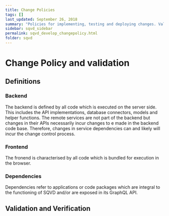 ```yaml
---
title: Change Policies
tags: []
last_updated: September 26, 2018
summary: "Policies for implementing, testing and deploying changes. Validation and verification guidelines."
sidebar: sqvd_sidebar
permalink: sqvd_develop_changepolicy.html
folder: sqvd
---
```


# Change Policy and validation

## Definitions

### Backend
The backend is defined by all code which is executed on the server side. This includes the API implementations, database connectors, models and helper functions.
The remote services are not part of the backend but changes in their APIs necessarily incur changes to e made in the backend code base. Therefore, changes in service dependencies can and likely will incur the change control process.

### Frontend
The fronend is characterised by all code which is bundled for execution in the browser.

### Dependencies
Dependencies refer to applications or code packages which are integral to the functioning of SQVD and/or are exposed in its GraphQL API.


## Validation and Verification
